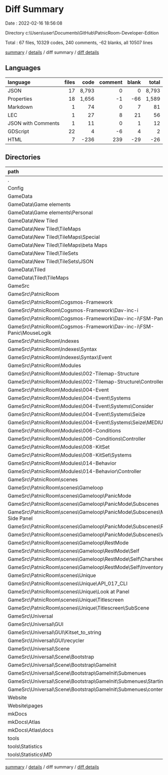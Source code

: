 # Diff Summary

Date : 2022-02-16 18:56:08

Directory c:\Users\user\Documents\GitHub\PatnicRoom-Developer-Edition

Total : 67 files,  10329 codes, 240 comments, -62 blanks, all 10507 lines

[summary](results.md) / [details](details.md) / diff summary / [diff details](diff-details.md)

## Languages
| language | files | code | comment | blank | total |
| :--- | ---: | ---: | ---: | ---: | ---: |
| JSON | 17 | 8,793 | 0 | 0 | 8,793 |
| Properties | 18 | 1,656 | -1 | -66 | 1,589 |
| Markdown | 1 | 74 | 0 | 7 | 81 |
| LEC | 1 | 27 | 8 | 21 | 56 |
| JSON with Comments | 1 | 11 | 0 | 1 | 12 |
| GDScript | 22 | 4 | -6 | 4 | 2 |
| HTML | 7 | -236 | 239 | -29 | -26 |

## Directories
| path | files | code | comment | blank | total |
| :--- | ---: | ---: | ---: | ---: | ---: |
| . | 67 | 10,329 | 240 | -62 | 10,507 |
| Config | 1 | 4 | 0 | 0 | 4 |
| GameData | 18 | 10,959 | 8 | 24 | 10,991 |
| GameData\Game elements | 1 | 27 | 8 | 21 | 56 |
| GameData\Game elements\Personal | 1 | 27 | 8 | 21 | 56 |
| GameData\New Tiled | 16 | 10,794 | 0 | 3 | 10,797 |
| GameData\New Tiled\TileMaps | 5 | 633 | 0 | 0 | 633 |
| GameData\New Tiled\TileMaps\Special | 3 | 357 | 0 | 0 | 357 |
| GameData\New Tiled\TileMaps\beta Maps | 1 | 138 | 0 | 0 | 138 |
| GameData\New Tiled\TileSets | 11 | 10,161 | 0 | 3 | 10,164 |
| GameData\New Tiled\TileSets\JSON | 10 | 8,018 | 0 | 0 | 8,018 |
| GameData\Tiled | 1 | 138 | 0 | 0 | 138 |
| GameData\Tiled\TileMaps | 1 | 138 | 0 | 0 | 138 |
| GameSrc | 37 | -447 | -7 | -64 | -518 |
| GameSrc\PatnicRoom | 32 | -448 | -3 | -31 | -482 |
| GameSrc\PatnicRoom\Cogsmos-Framework | 3 | 5 | -3 | 1 | 3 |
| GameSrc\PatnicRoom\Cogsmos-Framework\Dav-inc-i | 3 | 5 | -3 | 1 | 3 |
| GameSrc\PatnicRoom\Cogsmos-Framework\Dav-inc-i\FSM-Panic | 3 | 5 | -3 | 1 | 3 |
| GameSrc\PatnicRoom\Cogsmos-Framework\Dav-inc-i\FSM-Panic\MouseLogik | 1 | 0 | -3 | 3 | 0 |
| GameSrc\PatnicRoom\Indexes | 1 | 6 | 0 | 16 | 22 |
| GameSrc\PatnicRoom\Indexes\Syntax | 1 | 6 | 0 | 16 | 22 |
| GameSrc\PatnicRoom\Indexes\Syntax\Event | 1 | 6 | 0 | 16 | 22 |
| GameSrc\PatnicRoom\Modules | 13 | 21 | 0 | 5 | 26 |
| GameSrc\PatnicRoom\Modules\002-Tilemap-Structure | 1 | -1 | 0 | 1 | 0 |
| GameSrc\PatnicRoom\Modules\002-Tilemap-Structure\Controller | 1 | -1 | 0 | 1 | 0 |
| GameSrc\PatnicRoom\Modules\004-Event | 9 | 21 | 0 | 5 | 26 |
| GameSrc\PatnicRoom\Modules\004-Event\Systems | 9 | 21 | 0 | 5 | 26 |
| GameSrc\PatnicRoom\Modules\004-Event\Systems\Consider | 5 | 10 | 0 | -4 | 6 |
| GameSrc\PatnicRoom\Modules\004-Event\Systems\Seize | 1 | 4 | 0 | 9 | 13 |
| GameSrc\PatnicRoom\Modules\004-Event\Systems\Seize\MEDIUM | 1 | 4 | 0 | 9 | 13 |
| GameSrc\PatnicRoom\Modules\006-Conditions | 1 | -3 | 0 | -1 | -4 |
| GameSrc\PatnicRoom\Modules\006-Conditions\Controller | 1 | -3 | 0 | -1 | -4 |
| GameSrc\PatnicRoom\Modules\008-KitSet | 1 | 6 | 0 | 0 | 6 |
| GameSrc\PatnicRoom\Modules\008-KitSet\Systems | 1 | 6 | 0 | 0 | 6 |
| GameSrc\PatnicRoom\Modules\014-Behavior | 1 | -2 | 0 | 0 | -2 |
| GameSrc\PatnicRoom\Modules\014-Behavior\Controller | 1 | -2 | 0 | 0 | -2 |
| GameSrc\PatnicRoom\scenes | 15 | -480 | 0 | -53 | -533 |
| GameSrc\PatnicRoom\scenes\Gameloop | 10 | -621 | 0 | -75 | -696 |
| GameSrc\PatnicRoom\scenes\Gameloop\PanicMode | 8 | 12 | 0 | -6 | 6 |
| GameSrc\PatnicRoom\scenes\Gameloop\PanicMode\Subscenes | 7 | 10 | 0 | -6 | 4 |
| GameSrc\PatnicRoom\scenes\Gameloop\PanicMode\Subscenes\Monitor Side Panel | 2 | 6 | 0 | 2 | 8 |
| GameSrc\PatnicRoom\scenes\Gameloop\PanicMode\Subscenes\Rootpanel | 4 | 2 | 0 | -4 | -2 |
| GameSrc\PatnicRoom\scenes\Gameloop\PanicMode\Subscenes\ViewModes | 1 | 2 | 0 | -4 | -2 |
| GameSrc\PatnicRoom\scenes\Gameloop\RestMode | 2 | -633 | 0 | -69 | -702 |
| GameSrc\PatnicRoom\scenes\Gameloop\RestMode\Self | 2 | -633 | 0 | -69 | -702 |
| GameSrc\PatnicRoom\scenes\Gameloop\RestMode\Self\Charsheet | 1 | -635 | 0 | -69 | -704 |
| GameSrc\PatnicRoom\scenes\Gameloop\RestMode\Self\Inventory | 1 | 2 | 0 | 0 | 2 |
| GameSrc\PatnicRoom\scenes\Unique | 5 | 141 | 0 | 22 | 163 |
| GameSrc\PatnicRoom\scenes\Unique\API_017_CLI | 1 | 3 | 0 | 0 | 3 |
| GameSrc\PatnicRoom\scenes\Unique\Look at Panel | 2 | 137 | 0 | 21 | 158 |
| GameSrc\PatnicRoom\scenes\Unique\Titlescreen | 2 | 1 | 0 | 1 | 2 |
| GameSrc\PatnicRoom\scenes\Unique\Titlescreen\SubScene | 1 | 0 | 0 | 1 | 1 |
| GameSrc\Universal | 5 | 1 | -4 | -33 | -36 |
| GameSrc\Universal\GUI | 2 | -5 | -3 | -5 | -13 |
| GameSrc\Universal\GUI\Kitset_to_string | 1 | -5 | -3 | -6 | -14 |
| GameSrc\Universal\GUI\recycler | 1 | 0 | 0 | 1 | 1 |
| GameSrc\Universal\Scene | 3 | 6 | -1 | -28 | -23 |
| GameSrc\Universal\Scene\Bootstrap | 3 | 6 | -1 | -28 | -23 |
| GameSrc\Universal\Scene\Bootstrap\GameInit | 3 | 6 | -1 | -28 | -23 |
| GameSrc\Universal\Scene\Bootstrap\GameInit\Submenues | 3 | 6 | -1 | -28 | -23 |
| GameSrc\Universal\Scene\Bootstrap\GameInit\Submenues\Starting Kitsets | 2 | 5 | -1 | -28 | -24 |
| GameSrc\Universal\Scene\Bootstrap\GameInit\Submenues\content Manager | 1 | 1 | 0 | 0 | 1 |
| Website | 7 | -236 | 239 | -29 | -26 |
| Website\pages | 6 | -208 | 204 | -22 | -26 |
| mkDocs | 1 | 74 | 0 | 7 | 81 |
| mkDocs\Atlas | 1 | 74 | 0 | 7 | 81 |
| mkDocs\Atlas\docs | 1 | 74 | 0 | 7 | 81 |
| tools | 1 | 1 | 0 | -1 | 0 |
| tools\Statistics | 1 | 1 | 0 | -1 | 0 |
| tools\Statistics\MD | 1 | 1 | 0 | -1 | 0 |

[summary](results.md) / [details](details.md) / diff summary / [diff details](diff-details.md)
